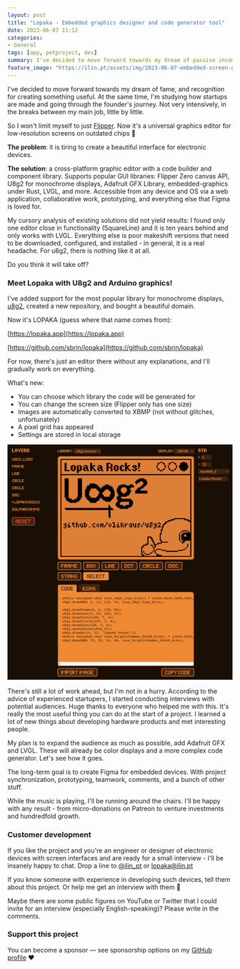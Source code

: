 ```yaml
---
layout: post
title: "Lopaka - Embedded graphics designer and code generator tool"
date: 2023-06-07 11:12
categories:
- General
tags: [app, petproject, dev]
summary: I've decided to move forward towards my dream of passive income, fame, and recognition for creating something useful. At the same time, I'm studying how startups are made and going through the founder's journey. So I won't limit myself to just Flipper. Now it's a universal graphics editor for low-resolution screens on outdated chips 🤡 Meet Lopaka...
feature_image: "https://ilin.pt/assets/img/2023-06-07-embedded-screen-graphics-designer/lopaka-screenshot.png"
---
```


I've decided to move forward towards my dream of fame, and recognition for creating something useful. At the same time, I'm studying how startups are made and going through the founder's journey. Not very intensively, in the breaks between my main job, little by little.

So I won't limit myself to just [Flipper](/stuff/fui-editor). Now it's a universal graphics editor for low-resolution screens on outdated chips 🤡

**The problem**: it is tiring to create a beautiful interface for electronic devices.

**The solution**: a cross-platform graphic editor with a code builder and component library. Supports popular GUI libraries: Flipper Zero canvas API, U8g2 for monochrome displays, Adafruit GFX Library, embedded-graphics under Rust, LVGL, and more. Accessible from any device and OS via a web application, collaborative work, prototyping, and everything else that Figma is loved for.

My cursory analysis of existing solutions did not yield results: I found only one editor close in functionality (SquareLine) and it is ten years behind and only works with LVGL. Everything else is poor makeshift versions that need to be downloaded, configured, and installed - in general, it is a real headache. For u8g2, there is nothing like it at all.

Do you think it will take off?

### Meet Lopaka with U8g2 and Arduino graphics!

I've added support for the most popular library for monochrome displays, [u8g2](https://github.com/olikraus/u8g2), created a new repository, and bought a beautiful domain.

Now it's LOPAKA (guess where that name comes from):

[https://lopaka.app](https://lopaka.app)

[https://github.com/sbrin/lopaka](https://github.com/sbrin/lopaka)

For now, there's just an editor there without any explanations, and I'll gradually work on everything.

What's new:
- You can choose which library the code will be generated for
- You can change the screen size (Flipper only has one size)
- Images are automatically converted to XBMP (not without glitches, unfortunately)
- A pixel grid has appeared
- Settings are stored in local storage

![Lopaka u8g2 editor](/assets/img/2023-06-07-embedded-screen-graphics-designer/lopaka-screenshot.png "Lopaka App for embedded screens")

There's still a lot of work ahead, but I'm not in a hurry. According to the advice of experienced startupers, I started conducting interviews with potential audiences. Huge thanks to everyone who helped me with this. It's really the most useful thing you can do at the start of a project. I learned a lot of new things about developing hardware products and met interesting people.

My plan is to expand the audience as much as possible, add Adafruit GFX and LVGL. These will already be color displays and a more complex code generator. Let's see how it goes.

The long-term goal is to create Figma for embedded devices. With project synchronization, prototyping, teamwork, comments, and a bunch of other stuff.

While the music is playing, I'll be running around the chairs. I'll be happy with any result - from micro-donations on Patreon to venture investments and hundredfold growth.

### Customer development

If you like the project and you're an engineer or designer of electronic devices with screen interfaces and are ready for a small interview - I'll be insanely happy to chat. Drop a line to [@ilin_pt](https://twitter.com/ilin_pt) or lopaka@ilin.pt

If you know someone with experience in developing such devices, tell them about this project. Or help me get an interview with them 🥹

Maybe there are some public figures on YouTube or Twitter that I could invite for an interview (especially English-speaking)? Please write in the comments.

### Support this project

You can become a sponsor — see sponsorship options on my [GitHub profile](https://github.com/sbrin/lopaka) ❤️
